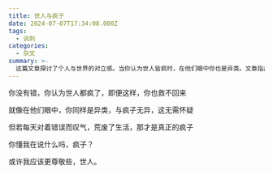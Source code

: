 ```yaml
---
title: 世人与疯子
date: 2024-07-07T17:34:08.000Z
tags:
  - 讽刺
categories:
  - 杂文
summary: >-
  这篇文章探讨了个人与世界的对立感。当你认为世人皆疯时，在他们眼中你也是异类。文章指出，真正的疯狂并非与众不同，而是因执着于他人的“错误”而虚度光阴，荒废自己的生活。最终文章倡导，与其相互评判，不如选择尊重。
---
```

你没有错，你认为世人都疯了，即便这样，你也救不回来

就像在他们眼中，你同样是异类，与疯子无异，这无需怀疑

但若每天对着错误而叹气，荒废了生活，那才是真正的疯子

你懂我在说什么吗，疯子？

或许我应该更尊敬些，世人。

